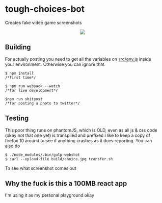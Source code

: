 # tough-choices-bot
Creates fake video game screenshots

<div align="center"><img src="https://pbs.twimg.com/media/C4kTNIgVMAE0SMp.jpg:orig" /></div>

## Building
For actually posting you need to get all the variables on [src/env.js](https://github.com/walaura/tough-choices-bot/blob/master/src/env.js) inside your environment. Otherwise you can ignore that.

    $ npm install
    /*first time*/
    
    $ npm run webpack --watch
    /*for live development*/
    
    $npm run shitpost
    /*for posting a photo to twitter*/
    

## Testing
This poor thing runs on phantomJS, which is OLD, even as all js & css code (okay not that one yet) is transpiled and prefixed i like to keep a copy of firefox 10 around to see if anything crashes as it does reporting. You can also do

    $ ./node_modules/.bin/gulp webshot
    $ curl --upload-file build/choice.jpg transfer.sh
    
To see what screenshot comes out

## Why the fuck is this a 100MB react app
I'm using it as my personal playground okay
